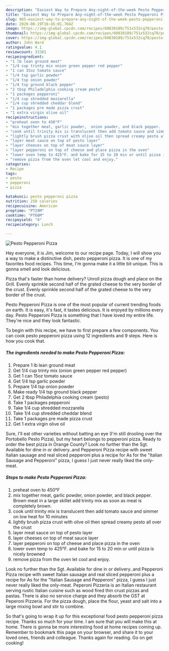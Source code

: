```yaml
---
description: "Easiest Way to Prepare Any-night-of-the-week Pesto Pepperoni Pizza"
title: "Easiest Way to Prepare Any-night-of-the-week Pesto Pepperoni Pizza"
slug: 965-easiest-way-to-prepare-any-night-of-the-week-pesto-pepperoni-pizza
date: 2020-08-19T16:45:01.704Z
image: https://img-global.cpcdn.com/recipes/60830189/751x532cq70/pesto-pepperoni-pizza-recipe-main-photo.jpg
thumbnail: https://img-global.cpcdn.com/recipes/60830189/751x532cq70/pesto-pepperoni-pizza-recipe-main-photo.jpg
cover: https://img-global.cpcdn.com/recipes/60830189/751x532cq70/pesto-pepperoni-pizza-recipe-main-photo.jpg
author: John Ward
ratingvalue: 4.1
reviewcount: 33381
recipeingredient:
- "1 lb lean ground meat"
- "1/4 cup trinty mix onion green pepper red pepper"
- "1 can 15oz tomato sauce"
- "1/4 tsp garlic powder"
- "1/4 tsp onion powder"
- "1/4 tsp ground black pepper"
- "2 tbsp Philadelphia cooking cream pesto"
- "1 packages pepperoni"
- "1/4 cup shredded mozzarella"
- "1/4 cup shredded cheddar blend"
- "1 packages pre made pizza crust"
- "1 extra virgin olive oil"
recipeinstructions:
- "preheat oven to 450°F"
- "mix together meat, garlic powder,  onion powder, and black pepper.  Brown meat in a large skillet add trinity mix as soon as meat is completely brown."
- "cook until trinity mix is translucent then add tomato sauce and simmer on low heat for 10 minutes"
- "lightly brush pizza crust with olive oil then spread creamy pesto all over the crust"
- "layer meat sauce on top of pesto layer"
- "layer cheeses on top of meat sauce layer"
- "layer pepperoni on top of cheese and place pizza in the oven"
- "lower oven temp to 425°F. and bake for 15 to 20 min or until pizza is nicely browned"
- "remove pizza from the oven let cool and enjoy."
categories:
- Recipe
tags:
- pesto
- pepperoni
- pizza

katakunci: pesto pepperoni pizza 
nutrition: 250 calories
recipecuisine: American
preptime: "PT29M"
cooktime: "PT60M"
recipeyield: "4"
recipecategory: Lunch

---
```



![Pesto Pepperoni Pizza](https://img-global.cpcdn.com/recipes/60830189/751x532cq70/pesto-pepperoni-pizza-recipe-main-photo.jpg)

Hey everyone, it is Jim, welcome to our recipe page. Today, I will show you a way to make a distinctive dish, pesto pepperoni pizza. It is one of my favorites food recipes. This time, I'm gonna make it a little bit unique. This is gonna smell and look delicious.

Pizza that&#39;s faster than home delivery? Unroll pizza dough and place on the Grill. Evenly sprinkle second half of the grated cheese to the very border of the crust. Evenly sprinkle second half of the grated cheese to the very border of the crust.

Pesto Pepperoni Pizza is one of the most popular of current trending foods on earth. It is easy, it's fast, it tastes delicious. It is enjoyed by millions every day. Pesto Pepperoni Pizza is something that I have loved my entire life. They're nice and they look fantastic.


To begin with this recipe, we have to first prepare a few components. You can cook pesto pepperoni pizza using 12 ingredients and 9 steps. Here is how you cook that.

<!--inarticleads1-->

##### The ingredients needed to make Pesto Pepperoni Pizza:

1. Prepare 1 lb lean ground meat
1. Get 1/4 cup trinty mix (onion green pepper red pepper)
1. Get 1 can 15oz tomato sauce
1. Get 1/4 tsp garlic powder
1. Prepare 1/4 tsp onion powder
1. Make ready 1/4 tsp ground black pepper
1. Get 2 tbsp Philadelphia cooking cream (pesto)
1. Take 1 packages pepperoni
1. Take 1/4 cup shredded mozzarella
1. Take 1/4 cup shredded cheddar blend
1. Take 1 packages pre made pizza crust
1. Get 1 extra virgin olive oil


Sure, I&#39;ll eat other varieties without batting an eye (I&#39;m still drooling over the Portobello Pesto Pizza), but my heart belongs to pepperoni pizza. Ready to order the best pizza in Orange County? Look no further than the Sgt. Available for dine in or delivery..and Pepperoni Pizza recipe with sweet Italian sausage and real sliced pepperoni plus a recipe for As for the &#34;Italian Sausage and Pepperoni&#34; pizza, I guess I just never really liked the only-meat. 

<!--inarticleads2-->

##### Steps to make Pesto Pepperoni Pizza:

1. preheat oven to 450°F
1. mix together meat, garlic powder,  onion powder, and black pepper.  Brown meat in a large skillet add trinity mix as soon as meat is completely brown.
1. cook until trinity mix is translucent then add tomato sauce and simmer on low heat for 10 minutes
1. lightly brush pizza crust with olive oil then spread creamy pesto all over the crust
1. layer meat sauce on top of pesto layer
1. layer cheeses on top of meat sauce layer
1. layer pepperoni on top of cheese and place pizza in the oven
1. lower oven temp to 425°F. and bake for 15 to 20 min or until pizza is nicely browned
1. remove pizza from the oven let cool and enjoy.


Look no further than the Sgt. Available for dine in or delivery..and Pepperoni Pizza recipe with sweet Italian sausage and real sliced pepperoni plus a recipe for As for the &#34;Italian Sausage and Pepperoni&#34; pizza, I guess I just never really liked the only-meat. Peperoni Pizzeria is an Italian restaurant serving rustic Italian cuisine such as wood fired thin crust pizzas and pastas. There is also no service charge and they absorb the GST at Peperoni Pizzeria. For the pizza dough, place the flour, yeast and salt into a large mixing bowl and stir to combine. 

So that's going to wrap it up for this exceptional food pesto pepperoni pizza recipe. Thanks so much for your time. I am sure that you will make this at home. There is gonna be more interesting food at home recipes coming up. Remember to bookmark this page on your browser, and share it to your loved ones, friends and colleague. Thanks again for reading. Go on get cooking!
